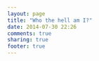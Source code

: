 ```yaml
---
layout: page
title: "Who the hell am I?"
date: 2014-07-30 22:26
comments: true
sharing: true
footer: true
---
```

